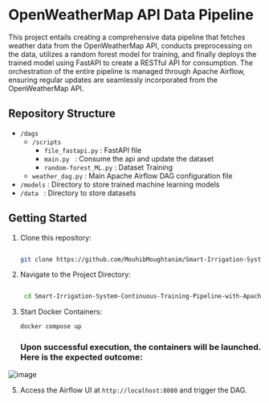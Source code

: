 # OpenWeatherMap API Data Pipeline

This project entails creating a comprehensive data pipeline that fetches weather data from the OpenWeatherMap API, conducts preprocessing on the data, utilizes a random forest model for training, and finally deploys the trained model using FastAPI to create a RESTful API for consumption. The orchestration of the entire pipeline is managed through Apache Airflow, ensuring regular updates are seamlessly incorporated from the OpenWeatherMap API.

## Repository Structure

- `/dags`
  - `/scripts`
    - `file_fastapi.py` : FastAPI file
    - `main.py ` : Consume the api and update the dataset
    - `random-forest_ML.py` : Dataset Training
  - `weather_dag.py` : Main Apache Airflow DAG configuration file
- `/models` : Directory to store trained machine learning models
- `/data ` : Directory to store datasets

## Getting Started

1. Clone this repository:

   
      ```bash
      
      git clone https://github.com/MouhibMoughtanim/Smart-Irrigation-System-Continuous-Training-Pipeline-with-Apache-Airflow-and-FastApi/
      
     ```


2. Navigate to the Project Directory:


   ```bash

    cd Smart-Irrigation-System-Continuous-Training-Pipeline-with-Apache-Airflow-and-FastApi

   ```
   
3. Start Docker Containers:

   ```bash
   docker compose up
   ```
   ### Upon successful execution, the containers will be launched. Here is the expected outcome:
   
![image](https://github.com/MouhibMoughtanim/Smart-Irrigation-System-Continuous-Training-Pipeline-with-Apache-Airflow-and-FastApi/assets/101598112/8af1eef8-2ac4-4721-93b9-3e5c8300f476)


5. Access the Airflow UI at `http://localhost:8080` and trigger the DAG.
   

